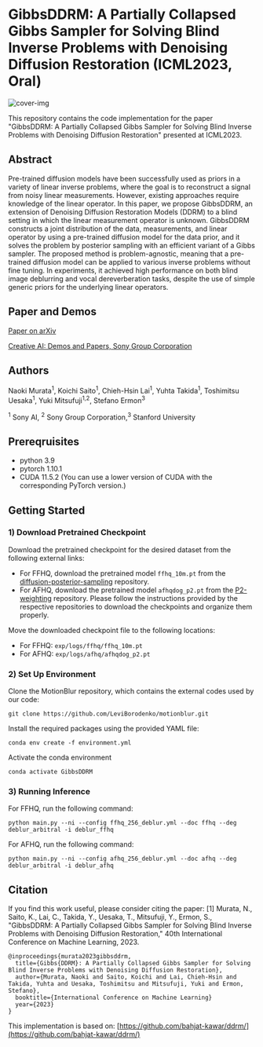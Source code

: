 # GibbsDDRM: A Partially Collapsed Gibbs Sampler for Solving Blind Inverse Problems with Denoising Diffusion Restoration (ICML2023, Oral)

![cover-img](./figures/GibbsDDRM.png)

This repository contains the code implementation for the paper "GibbsDDRM: A Partially Collapsed Gibbs Sampler for Solving Blind Inverse Problems with Denoising Diffusion Restoration" presented at ICML2023.

## Abstract
Pre-trained diffusion models have been successfully used as priors in a variety of linear inverse problems, where the goal is to reconstruct a signal from noisy linear measurements. However, existing approaches require knowledge of the linear operator. In this paper, we propose GibbsDDRM, an extension of Denoising Diffusion Restoration Models (DDRM) to a blind setting in which the linear measurement operator is unknown. GibbsDDRM constructs a joint distribution of the data, measurements, and linear operator by using a pre-trained diffusion model for the data prior, and it solves the problem by posterior sampling with an efficient variant of a Gibbs sampler. The proposed method is problem-agnostic, meaning that a pre-trained diffusion model can be applied to various inverse problems without fine tuning. In experiments, it achieved high performance on both blind image deblurring and vocal dereverberation tasks, despite the use of simple generic priors for the underlying linear operators.

## Paper and Demos

[Paper on arXiv](https://arxiv.org/abs/2301.12686)

[Creative AI: Demos and Papers, Sony Group Corporation](https://sony.github.io/creativeai/)

## Authors
Naoki Murata<sup>1</sup>, Koichi Saito<sup>1</sup>, Chieh-Hsin Lai<sup>1</sup>, Yuhta Takida<sup>1</sup>, Toshimitsu Uesaka<sup>1</sup>, Yuki Mitsufuji<sup>1,2</sup>, Stefano Ermon<sup>3</sup>

<sup>1</sup> Sony AI, <sup>2</sup> Sony Group Corporation,<sup>3</sup> Stanford University


## Prereqruisites
- python 3.9
- pytorch 1.10.1
- CUDA 11.5.2 (You can use a lower version of CUDA with the corresponding PyTorch version.)

## Getting Started
### 1) Download Pretrained Checkpoint
Download the pretrained checkpoint for the desired dataset from the following external links:
- For FFHQ, download the pretrained model `ffhq_10m.pt` from the [diffusion-posterior-sampling](https://github.com/DPS2022/diffusion-posterior-sampling) repository.
- For AFHQ, download the pretrained model `afhqdog_p2.pt` from the [P2-weighting](https://github.com/jychoi118/P2-weighting) repository.
Please follow the instructions provided by the respective repositories to download the checkpoints and organize them properly.

Move the downloaded checkpoint file to the following locations:
- For FFHQ: `exp/logs/ffhq/ffhq_10m.pt`
- For AFHQ: `exp/logs/afhq/afhqdog_p2.pt`

### 2) Set Up Environment
Clone the MotionBlur repository, which contains the external codes used by our code:
```
git clone https://github.com/LeviBorodenko/motionblur.git
```

Install the required packages using the provided YAML file:
```
conda env create -f environment.yml
```

Activate the conda environment
```
conda activate GibbsDDRM
```

### 3) Running Inference
For FFHQ, run the following command:
```
python main.py --ni --config ffhq_256_deblur.yml --doc ffhq --deg deblur_arbitral -i deblur_ffhq
```
For AFHQ, run the following command:
```
python main.py --ni --config afhq_256_deblur.yml --doc afhq --deg deblur_arbitral -i deblur_afhq
```


## Citation
If you find this work useful, please consider citing the paper:
[1] Murata, N., Saito, K., Lai, C., Takida, Y., Uesaka, T., Mitsufuji, Y., Ermon, S., "GibbsDDRM: A Partially Collapsed Gibbs Sampler for Solving Blind Inverse Problems with Denoising Diffusion Restoration," 40th International Conference on Machine Learning, 2023.
```
@inproceedings{murata2023gibbsddrm,
  title={Gibbs{DDRM}: A Partially Collapsed Gibbs Sampler for Solving Blind Inverse Problems with Denoising Diffusion Restoration},
  author={Murata, Naoki and Saito, Koichi and Lai, Chieh-Hsin and Takida, Yuhta and Uesaka, Toshimitsu and Mitsufuji, Yuki and Ermon, Stefano},
  booktitle={International Conference on Machine Learning}
  year={2023}
}

```


This implementation is based on: 
[https://github.com/bahjat-kawar/ddrm/](https://github.com/bahjat-kawar/ddrm/)
